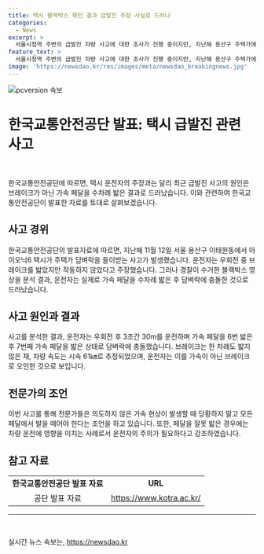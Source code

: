 ```yaml
---
title: 택시 블랙박스 확인 결과 급발진 주장 사실로 드러나
categories:
  - News
excerpt: >
  서울시청역 주변의 급발진 차량 사고에 대한 조사가 진행 중이지만, 지난해 용산구 주택가에 차량이 들이받힌 사고의 주인공이 사고 당시 브레이크가 아닌 가속 페달을 밟았다는 사실이 밝혀졌다. 한국교통안전공단은 이 사고를 유럽연합의 분과회의에서 발표했으며, 사고 당시 운전자가 페달을 6번 밟은 후 담벼락에 충돌했으며, 브레이크를 한 번도 밟지 않았다고 밝혀졌다. 이에 전문가들은 우회전 중 잘못 밟은 페달로 인한 사고로, 운전자들에게 당황하지 말고 모든 페달에서 발을 떼어 보라고 조언했다.
feature_text: >
  서울시청역 주변의 급발진 차량 사고에 대한 조사가 진행 중이지만, 지난해 용산구 주택가에 차량이 들이받힌 사고의 주인공이 사고 당시 브레이크가 아닌 가속 페달을 밟았다는 사실이 밝혀졌다. 한국교통안전공단은 이 사고를 유럽연합의 분과회의에서 발표했으며, 사고 당시 운전자가 페달을 6번 밟은 후 담벼락에 충돌했으며, 브레이크를 한 번도 밟지 않았다고 밝혀졌다. 이에 전문가들은 우회전 중 잘못 밟은 페달로 인한 사고로, 운전자들에게 당황하지 말고 모든 페달에서 발을 떼어 보라고 조언했다.
image: 'https://newsdao.kr/res/images/meta/newsdao_breakingnews.jpg'
---
```


<p><img src="https://newsdao.kr/res/images/meta/newsdao_breakingnews.jpg" alt="pcversion 속보" /></p>

<h1 data-ke-size="size24"><b>한국교통안전공단 발표: 택시 급발진 관련 사고</b></h1>

<p data-ke-size="size16">&nbsp;</p>

<p data-ke-size="size16">한국교통안전공단에 따르면, 택시 운전자의 주장과는 달리 최근 급발진 사고의 원인은 브레이크가 아닌 가속 페달을 수차례 밟은 결과로 드러났습니다. 이와 관련하여 한국교통안전공단이 발표한 자료를 토대로 살펴보겠습니다.</p>

<h2 data-ke-size="size20"><b>사고 경위</b></h2>

<p data-ke-size="size16">한국교통안전공단의 발표자료에 따르면, 지난해 11월 12일 서울 용산구 이태원동에서 아이오닉6 택시가 주택가 담벼락을 들이받는 사고가 발생했습니다. 운전자는 우회전 중 브레이크를 밟았지만 작동하지 않았다고 주장했습니다. 그러나 경찰이 수거한 블랙박스 영상을 분석 결과, 운전자는 실제로 가속 페달을 수차례 밟은 후 담벼락에 충돌한 것으로 드러났습니다.</p>

<h2 data-ke-size="size20"><b>사고 원인과 결과</b></h2>

<p data-ke-size="size16">사고를 분석한 결과, 운전자는 우회전 후 3초간 30m를 운전하며 가속 페달을 6번 밟은 후 7번째 가속 페달을 밟은 상태로 담벼락에 충돌했습니다. 브레이크는 한 차례도 밟지 않은 채, 차량 속도는 시속 61㎞로 추정되었으며, 운전자는 이를 가속이 아닌 브레이크로 오인한 것으로 보입니다.</p>

<h2 data-ke-size="size20"><b>전문가의 조언</b></h2>

<p data-ke-size="size16">이번 사고를 통해 전문가들은 의도하지 않은 가속 현상이 발생할 때 당황하지 말고 모든 페달에서 발을 떼어야 한다는 조언을 하고 있습니다. 또한, 페달을 잘못 밟은 경우에는 차량 운전에 영향을 미치는 사례로서 운전자의 주의가 필요하다고 강조하였습니다.</p>

<h2 data-ke-size="size20"><b>참고 자료</b></h2>

<table>
<tbody>
<tr>
<td style="text-align: center; height: 17px;"><b>한국교통안전공단 발표 자료</b></td>
<td style="text-align: center; height: 17px;"><b>URL</b></td>
</tr>
<tr>
<td style="text-align: center; height: 17px;">공단 발표 자료</td>
<td style="text-align: center; height: 17px;"><a href="https://www.kotra.ac.kr/">https://www.kotra.ac.kr/</a></td>
</tr>
</tbody>
</table>

<hr>

<p data-ke-size="size16">&nbsp;</p>
실시간 뉴스 속보는, <a href="https://newsdao.kr" rel="dofollow">https://newsdao.kr</a>


